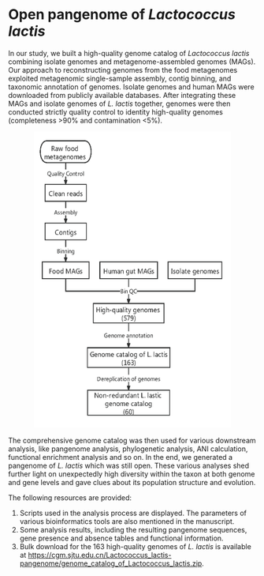 # Open pangenome of *Lactococcus lactis*
In our study, we built a high-quality genome catalog of *Lactococcus lactis* combining isolate genomes and metagenome-assembled genomes (MAGs). Our approach to reconstructing genomes from the food metagenomes exploited metagenomic single-sample assembly, contig binning, and taxonomic annotation of genomes. Isolate genomes and human MAGs were downloaded from publicly available databases. After integrating these MAGs and isolate genomes of *L. lactis* together, genomes were then conducted strictly quality control to identity high-quality genomes (completeness >90% and contamination <5%).



<div align="center">
    <img src="https://github.com/skye-zhai/analysis-pipeline/blob/main/Pipeline.png" height="600" width="400">
</div>



The comprehensive genome catalog was then used for various downstream analysis, like pangenome analysis, phylogenetic analysis, ANI calculation, functional enrichment analysis and so on. In the end, we generated a pangenome of *L. lactis* which was still open. These various analyses shed further light on unexpectedly high diversity within the taxon at both genome and gene levels and gave clues about its population structure and evolution. 



The following resources are provided:

1. Scripts used in the analysis process are displayed. The parameters of various bioinformatics tools are also mentioned in the manuscript.
2. Some analysis results, including the resulting pangenome sequences, gene presence and absence tables and functional information.
3. Bulk download for the 163 high-quality genomes of *L. lactis* is available at https://cgm.sjtu.edu.cn/Lactococcus_lactis-pangenome/genome_catalog_of_Lactococcus_lactis.zip.
